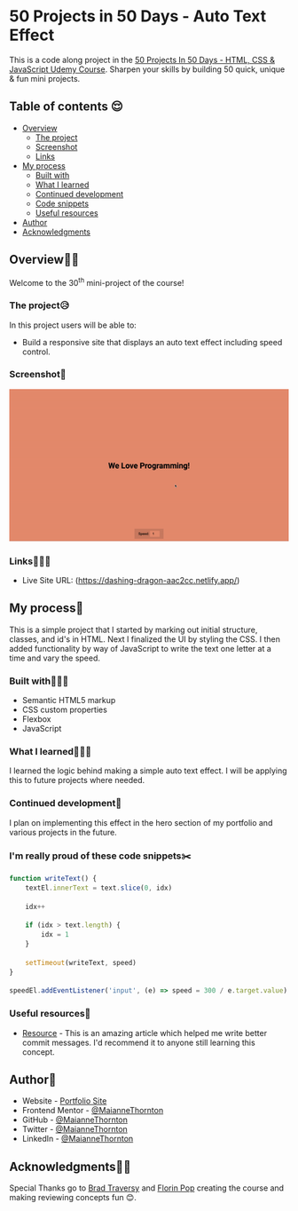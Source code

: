 # 50 Projects in 50 Days - Auto Text Effect

This is a code along project in the [50 Projects In 50 Days - HTML, CSS & JavaScript Udemy Course](https://www.udemy.com/course/50-projects-50-days/). Sharpen your skills by building 50 quick, unique & fun mini projects.

## Table of contents 😌

- [Overview](#overview)
  - [The project](#the-project)
  - [Screenshot](#screenshot)
  - [Links](#links)
- [My process](#my-process)
  - [Built with](#built-with)
  - [What I learned](#what-i-learned)
  - [Continued development](#continued-development)
  - [Code snippets](#im-really-proud-of-these-code-snippets%EF%B8%8F)
  - [Useful resources](#useful-resources)
- [Author](#author)
- [Acknowledgments](#acknowledgments)

## Overview👋🏾

Welcome to the 30<sup>th</sup> mini-project of the course!

### The project😥

In this project users will be able to:

- Build a responsive site that displays an auto text effect including speed control.

### Screenshot🌇

![](./screenshot.gif)

### Links👩🏾‍💻

- Live Site URL: (https://dashing-dragon-aac2cc.netlify.app/)

## My process💭

This is a simple project that I started by marking out initial structure, classes, and id's in HTML. Next I finalized the UI by styling the CSS.  I then added functionality by way of JavaScript to write the text one letter at a time and vary the speed.

### Built with👷🏾‍♀️

- Semantic HTML5 markup
- CSS custom properties
- Flexbox
- JavaScript

### What I learned👩🏾‍🏫

I learned the logic behind making a simple auto text effect. I will be applying this to future projects where needed.

### Continued development🔮

I plan on implementing this effect in the hero section of my portfolio and various projects in the future.

### I'm really proud of these code snippets✂️

```js
function writeText() {
    textEl.innerText = text.slice(0, idx)

    idx++

    if (idx > text.length) {
        idx = 1
    }

    setTimeout(writeText, speed)
}

speedEl.addEventListener('input', (e) => speed = 300 / e.target.value)
```

### Useful resources📖

- [Resource](https://www.freecodecamp.org/news/how-to-write-better-git-commit-messages/) - This is an amazing article which helped me write better commit messages. I'd recommend it to anyone still learning this concept.

## Author🔎

- Website - [Portfolio Site](https://maiannethornton.netlify.app/)
- Frontend Mentor - [@MaianneThornton](https://www.frontendmentor.io/profile/MaianneThornton)
- GitHub - [@MaianneThornton](GitHub.com/MaianneThornton)
- Twitter - [@MaianneThornton](https://twitter.com/MaianneThornton)
- LinkedIn - [@MaianneThornton](https://www.linkedin.com/in/maiannethornton/)

## Acknowledgments🙏🏾

Special Thanks go to [Brad Traversy](http://www.traversymedia.com/) and [Florin Pop](http://www.florin-pop.com/) creating the course and making reviewing concepts fun 😊.
